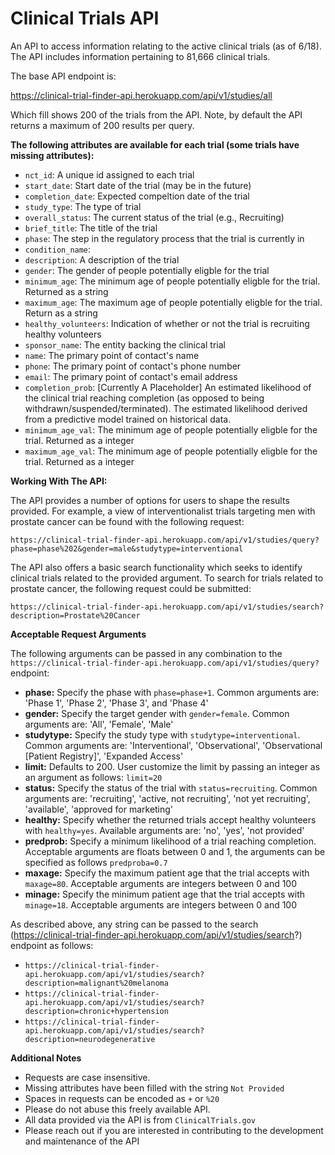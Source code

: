 # Clinical Trials API

An API to access information relating to the active clinical trials (as of 6/18). The API includes information pertaining to 81,666 clinical trials.

The base API endpoint is: 

https://clinical-trial-finder-api.herokuapp.com/api/v1/studies/all

Which fill shows 200 of the trials from the API. Note, by default the API returns a maximum of 200 results per query. 

**The following attributes are available for each trial (some trials have missing attributes):**

- `nct_id`: A unique id assigned to each trial
- `start_date`: Start date of the trial (may be in the future)
- `completion_date`: Expected compeltion date of the trial
- `study_type`: The type of trial 
- `overall_status`: The current status of the trial (e.g., Recruiting)
- `brief_title`: The title of the trial
- `phase`: The step in the regulatory process that the trial is currently in
- `condition_name`: 
- `description`: A description of the trial
- `gender`: The gender of people potentially eligble for the trial
- `minimum_age`: The minimum age of people potentially eligble for the trial. Returned as a string
- `maximum_age`: The maximum age of people potentially eligble for the trial. Return as a string
- `healthy_volunteers`: Indication of whether or not the trial is recruiting healthy volunteers 
- `sponsor_name`: The entity backing the clinical trial
- `name`: The primary point of contact's name
- `phone`: The primary point of contact's phone number
- `email`: The primary point of contact's email address
- `completion_prob`: [Currently A Placeholder] An estimated likelihood of the clinical trial reaching completion (as opposed to being withdrawn/suspended/terminated). The estimated likelihood derived from a predictive model trained on historical data.
- `minimum_age_val`: The minimum age of people potentially eligble for the trial. Returned as a integer
- `maximum_age_val`: The minimum age of people potentially eligble for the trial. Returned as a integer

**Working With The API:**

The API provides a number of options for users to shape the results provided. For example, a view of interventionalist trials targeting men with prostate cancer can be found with the following request: 

`https://clinical-trial-finder-api.herokuapp.com/api/v1/studies/query?phase=phase%202&gender=male&studytype=interventional`

The API also offers a basic search functionality which seeks to identify clinical trials related to the provided argument. To search for trials related to prostate cancer, the following request could be submitted: 

`https://clinical-trial-finder-api.herokuapp.com/api/v1/studies/search?description=Prostate%20Cancer`

**Acceptable Request Arguments**

The following arguments can be passed in any combination to the `https://clinical-trial-finder-api.herokuapp.com/api/v1/studies/query?` endpoint:

- **phase:** Specify the phase with `phase=phase+1`. Common arguments are: 'Phase 1', 'Phase 2', 'Phase 3', and 'Phase 4'
- **gender:** Specify the target gender with `gender=female`. Common arguments are: 'All', 'Female', 'Male'
- **studytype:** Specify the study type with `studytype=interventional`. Common arguments are: 'Interventional', 'Observational', 'Observational [Patient Registry]', 'Expanded Access'
- **limit:** Defaults to 200. User customize the limit by passing an integer as an argument as follows: `limit=20`
- **status:** Specify the status of the trial with `status=recruiting`. Common arguments are: 'recruiting', 'active, not recruiting', 'not yet recruiting', 'available', 'approved for marketing'
- **healthy:** Specify whether the returned trials accept healthy volunteers with `healthy=yes`. Available arguments are: 'no', 'yes', 'not provided'
- **predprob:** Specify a minimum likelihood of a trial reaching completion. Acceptable arguments are floats between 0 and 1, the arguments can be specified as follows `predproba=0.7`
- **maxage:** Specify the maximum patient age that the trial accepts with `maxage=80`. Acceptable arguments are integers between 0 and 100
- **minage:** Specify the minimum patient age that the trial accepts with `minage=18`. Acceptable arguments are integers between 0 and 100

As described above, any string can be passed to the search (https://clinical-trial-finder-api.herokuapp.com/api/v1/studies/search?) endpoint as follows: 

- `https://clinical-trial-finder-api.herokuapp.com/api/v1/studies/search?description=malignant%20melanoma`
- `https://clinical-trial-finder-api.herokuapp.com/api/v1/studies/search?description=chronic+hypertension`
- `https://clinical-trial-finder-api.herokuapp.com/api/v1/studies/search?description=neurodegenerative`

**Additional Notes**

- Requests are case insensitive.
- Missing attributes have been filled with the string `Not Provided`
- Spaces in requests can be encoded as `+` or `%20`
- Please do not abuse this freely available API.
- All data provided via the API is from `ClinicalTrials.gov` 
- Please reach out if you are interested in contributing to the development and maintenance of the API